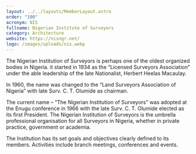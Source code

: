 ```yaml
---
layout: ../../layouts/MemberLayout.astro
order: "100"
acronym: NIS
fullname: Nigerian Institute of Surveyors
category: Architecture
website: https://nisngr.net/
logo: /images/uploads/nis.webp
---
```

The Nigerian Institution of Surveyors is perhaps one of the oldest organized bodies in Nigeria. it started in 1934 as the “Licensed Surveyors Association” under the able leadership of the late Nationalist, Herbert Heelas Macaulay.





In 1960, the name was changed to the “Land Surveyors Association of Nigeria” with late Surv. C. T. Olumide as chairman.





The current name – “The Nigerian Institution of Surveyors” was adopted at the Enugu conference in 1966 with the late Surv. C. T. Olumide elected as its first President. The Nigerian Institution of Surveyors is the umbrella professional organisation for all Surveyors in Nigeria, whether in private practice, government or academia.





The Institution has its set goals and objectives clearly defined to its members.
Activities include branch meetings, conferences and events.
